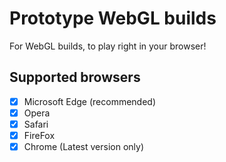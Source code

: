# Prototype WebGL builds

For WebGL builds, to play right in your browser!

## Supported browsers

- [x] Microsoft Edge (recommended)
- [x] Opera
- [x] Safari
- [x] FireFox
- [x] Chrome (Latest version only)
